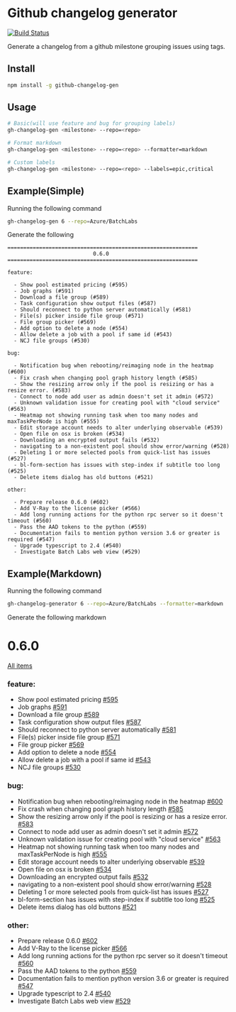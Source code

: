 # Github changelog generator
[![Build Status](https://travis-ci.org/timotheeguerin/gh-changelog-gen.svg?branch=master)](https://travis-ci.org/timotheeguerin/gh-changelog-gen)

Generate a changelog from a github milestone grouping issues using tags.

## Install

```bash
npm install -g github-changelog-gen
```

## Usage

```bash
# Basic(will use feature and bug for grouping labels)
gh-changelog-gen <milestone> --repo=<repo>

# Format markdown
gh-changelog-gen <milestone> --repo=<repo> --formatter=markdown

# Custom labels
gh-changelog-gen <milestone> --repo=<repo> --labels=epic,critical
```

## Example(Simple)
Running the following command
```bash
gh-changelog-gen 6 --repo=Azure/BatchLabs
```

Generate the following

```
============================================================
                           0.6.0
============================================================

feature:

  - Show pool estimated pricing (#595)
  - Job graphs (#591)
  - Download a file group (#589)
  - Task configuration show output files (#587)
  - Should reconnect to python server automatically (#581)
  - File(s) picker inside file group (#571)
  - File group picker (#569)
  - Add option to delete a node (#554)
  - Allow delete a job with a pool if same id (#543)
  - NCJ file groups (#530)

bug:

  - Notification bug when rebooting/reimaging node in the heatmap (#600)
  - Fix crash when changing pool graph history length (#585)
  - Show the resizing arrow only if the pool is resizing or has a resize error. (#583)
  - Connect to node add user as admin doesn't set it admin (#572)
  - Unknown validation issue for creating pool with "cloud service" (#563)
  - Heatmap not showing running task when too many nodes and maxTaskPerNode is high (#555)
  - Edit storage account needs to alter underlying observable (#539)
  - Open file on osx is broken (#534)
  - Downloading an encrypted output fails (#532)
  - navigating to a non-existent pool should show error/warning (#528)
  - Deleting 1 or more selected pools from quick-list has issues (#527)
  - bl-form-section has issues with step-index if subtitle too long (#525)
  - Delete items dialog has old buttons (#521)

other:

  - Prepare release 0.6.0 (#602)
  - Add V-Ray to the license picker (#566)
  - Add long running actions for the python rpc server so it doesn't timeout (#560)
  - Pass the AAD tokens to the python (#559)
  - Documentation fails to mention python version 3.6 or greater is required (#547)
  - Upgrade typescript to 2.4 (#540)
  - Investigate Batch Labs web view (#529)
```

## Example(Markdown)
Running the following command
```bash
gh-changelog-generator 6 --repo=Azure/BatchLabs --formatter=markdown
```

Generate the following markdown

# 0.6.0
[All items](https://github.com/Azure/BatchLabs/milestone/6?closed=1)

### feature:

* Show pool estimated pricing [\#595](https://github.com/Azure/BatchLabs/issues/595)
* Job graphs [\#591](https://github.com/Azure/BatchLabs/issues/591)
* Download a file group [\#589](https://github.com/Azure/BatchLabs/issues/589)
* Task configuration show output files [\#587](https://github.com/Azure/BatchLabs/issues/587)
* Should reconnect to python server automatically [\#581](https://github.com/Azure/BatchLabs/issues/581)
* File(s) picker inside file group [\#571](https://github.com/Azure/BatchLabs/issues/571)
* File group picker [\#569](https://github.com/Azure/BatchLabs/issues/569)
* Add option to delete a node [\#554](https://github.com/Azure/BatchLabs/issues/554)
* Allow delete a job with a pool if same id [\#543](https://github.com/Azure/BatchLabs/issues/543)
* NCJ file groups [\#530](https://github.com/Azure/BatchLabs/issues/530)

### bug:

* Notification bug when rebooting/reimaging node in the heatmap [\#600](https://github.com/Azure/BatchLabs/issues/600)
* Fix crash when changing pool graph history length [\#585](https://github.com/Azure/BatchLabs/issues/585)
* Show the resizing arrow only if the pool is resizing or has a resize error. [\#583](https://github.com/Azure/BatchLabs/issues/583)
* Connect to node add user as admin doesn't set it admin [\#572](https://github.com/Azure/BatchLabs/issues/572)
* Unknown validation issue for creating pool with "cloud service" [\#563](https://github.com/Azure/BatchLabs/issues/563)
* Heatmap not showing running task when too many nodes and maxTaskPerNode is high [\#555](https://github.com/Azure/BatchLabs/issues/555)
* Edit storage account needs to alter underlying observable [\#539](https://github.com/Azure/BatchLabs/issues/539)
* Open file on osx is broken [\#534](https://github.com/Azure/BatchLabs/issues/534)
* Downloading an encrypted output fails [\#532](https://github.com/Azure/BatchLabs/issues/532)
* navigating to a non-existent pool should show error/warning [\#528](https://github.com/Azure/BatchLabs/issues/528)
* Deleting 1 or more selected pools from quick-list has issues [\#527](https://github.com/Azure/BatchLabs/issues/527)
* bl-form-section has issues with step-index if subtitle too long [\#525](https://github.com/Azure/BatchLabs/issues/525)
* Delete items dialog has old buttons [\#521](https://github.com/Azure/BatchLabs/issues/521)

### other:

* Prepare release 0.6.0 [\#602](https://github.com/Azure/BatchLabs/issues/602)
* Add V-Ray to the license picker [\#566](https://github.com/Azure/BatchLabs/issues/566)
* Add long running actions for the python rpc server so it doesn't timeout [\#560](https://github.com/Azure/BatchLabs/issues/560)
* Pass the AAD tokens to the python [\#559](https://github.com/Azure/BatchLabs/issues/559)
* Documentation fails to mention python version 3.6 or greater is required [\#547](https://github.com/Azure/BatchLabs/issues/547)
* Upgrade typescript to 2.4 [\#540](https://github.com/Azure/BatchLabs/issues/540)
* Investigate Batch Labs web view [\#529](https://github.com/Azure/BatchLabs/issues/529)
